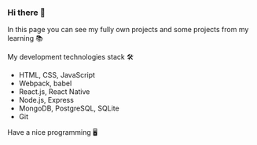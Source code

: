 ### Hi there 👋

In this page you can see my fully own projects and some projects from my learning 📚

My development technologies stack 🛠
* HTML, CSS, JavaScript
* Webpack, babel
* React.js, React Native
* Node.js, Express
* MongoDB, PostgreSQL, SQLite
* Git

Have a nice programming 🖥
